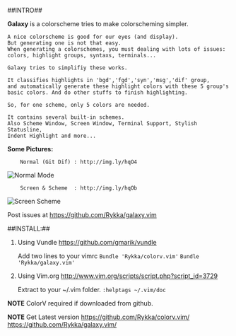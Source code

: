 ##INTRO##

**Galaxy** is a colorscheme tries to make colorscheming simpler.
    
    A nice colorscheme is good for our eyes (and display).
    But generating one is not that easy.
    When generating a colorschemes, you must dealing with lots of issues: 
    colors, highlight groups, syntaxs, terminals...

    Galaxy tries to simplifiy these works. 
    
    It classifies highlights in 'bgd','fgd','syn','msg','dif' group,
    and automatically generate these highlight colors with these 5 group's 
    basic colors. And do other stuffs to finish highlighting.

    So, for one scheme, only 5 colors are needed.

    It contains several built-in schemes.
    Also Scheme Window, Screen Window, Terminal Support, Stylish Statusline,
    Indent Highlight and more...

    
**Some Pictures:**
        
        Normal (Git Dif) : http://img.ly/hqO4
![Normal Mode](http://s3.amazonaws.com/imgly_production/4154624/large.png)

        Screen & Scheme  : http://img.ly/hqOb
![Screen Scheme](http://s3.amazonaws.com/imgly_production/4154631/large.png)
    

Post issues at https://github.com/Rykka/galaxy.vim

##INSTALL:##


1. Using Vundle  https://github.com/gmarik/vundle 

    Add two lines to your vimrc
    `Bundle 'Rykka/colorv.vim'` 
    `Bundle 'Rykka/galaxy.vim'` 

2. Using Vim.org http://www.vim.org/scripts/script.php?script_id=3729

    Extract to your ~/.vim folder.
    `:helptags ~/.vim/doc`
    
**NOTE**   ColorV required if downloaded from github.

**NOTE**   Get Latest version
           https://github.com/Rykka/colorv.vim/
           https://github.com/Rykka/galaxy.vim/
